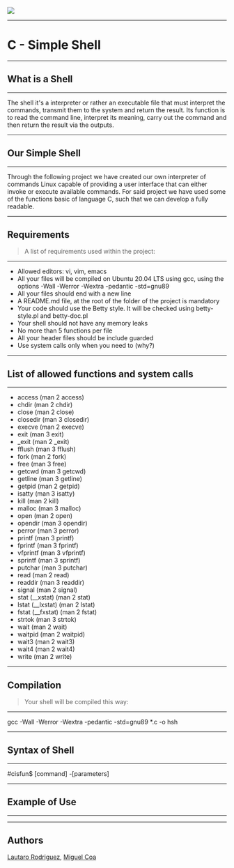 ![](https://static.wixstatic.com/media/aaf0fb_44565f883075417ab38af433fbc0334b~mv2.png/v1/fill/w_320,h_320,al_c,q_85,usm_0.66_1.00_0.01,enc_auto/aaf0fb_44565f883075417ab38af433fbc0334b~mv2.png)

***
# C - Simple Shell
***

## What is a Shell
***
The shell it's a interpreter or rather an executable file that must interpret the commands, transmit them to the system and return the result. Its function is to read the command line, interpret its meaning, carry out the command and then return the result via the outputs.

***
## Our Simple Shell
***
Through the following project we have created our own interpreter of commands Linux capable of providing a user interface that can either invoke or execute available commands. For said project we have used some of the functions basic of language C, such that we can develop a fully readable.

***
## Requirements
> A list of requirements used within the project:
***

* Allowed editors: vi, vim, emacs
* All your files will be compiled on Ubuntu 20.04 LTS using gcc, using the options -Wall -Werror -Wextra -pedantic -std=gnu89
* All your files should end with a new line
* A README.md file, at the root of the folder of the project is mandatory
* Your code should use the Betty style. It will be checked using betty-style.pl and betty-doc.pl
* Your shell should not have any memory leaks
* No more than 5 functions per file
* All your header files should be include guarded
* Use system calls only when you need to (why?)

***
## List of allowed functions and system calls
***

* access (man 2 access)
* chdir (man 2 chdir)
* close (man 2 close)
* closedir (man 3 closedir)
* execve (man 2 execve)
* exit (man 3 exit)
* _exit (man 2 _exit)
* fflush (man 3 fflush)
* fork (man 2 fork)
* free (man 3 free)
* getcwd (man 3 getcwd)
* getline (man 3 getline)
* getpid (man 2 getpid)
* isatty (man 3 isatty)
* kill (man 2 kill)
* malloc (man 3 malloc)
* open (man 2 open)
* opendir (man 3 opendir)
* perror (man 3 perror)
* printf (man 3 printf)
* fprintf (man 3 fprintf)
* vfprintf (man 3 vfprintf)
* sprintf (man 3 sprintf)
* putchar (man 3 putchar)
* read (man 2 read)
* readdir (man 3 readdir)
* signal (man 2 signal)
* stat (__xstat) (man 2 stat)
* lstat (__lxstat) (man 2 lstat)
* fstat (__fxstat) (man 2 fstat)
* strtok (man 3 strtok)
* wait (man 2 wait)
* waitpid (man 2 waitpid)
* wait3 (man 2 wait3)
* wait4 (man 2 wait4)
* write (man 2 write)

***
## Compilation
> Your shell will be compiled this way:
***

gcc -Wall -Werror -Wextra -pedantic -std=gnu89 *.c -o hsh

***
## Syntax of Shell
***

#cisfun$ [command] -[parameters]

***
## Example of Use
***

***
## Authors
[Lautaro Rodriguez](https://github.com/LautareteX), [Miguel Coa](https://github.com/Macj04)


